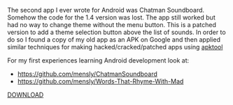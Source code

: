 The second app I ever wrote for Android was Chatman Soundboard.
Somehow the code for the 1.4 version was lost.
The app still worked but had no way to change theme without the menu button.
This is a patched version to add a theme selection button above the list of sounds.
In order to do so I found a copy of my old app as an APK on Google and then applied
similar techniques for making hacked/cracked/patched apps using [apktool](https://ibotpeaches.github.io/Apktool/)


For my first experiences learning Android development look at:

* https://github.com/mensly/ChatmanSoundboard
* https://github.com/mensly/Words-That-Rhyme-With-Mad


[DOWNLOAD](http://mens.ly/files/chatman_patched.apk)
